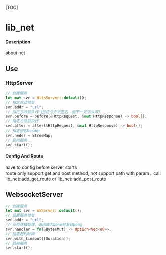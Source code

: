 [TOC]
# lib_net

#### Description
about net


## Use  

### HttpServer  

```rust
// 创建服务
let mut svr = HttpServer::default();
// 指定启动地址
svr.addr = "url";
// 指定方法前执行（是这个方法签名，但不一定这么写）
svr.before = before(&HttpRequest, &mut HttpResponse) -> bool{};
// 指定方法后执行
svr.after = after(&HttpRequest, &mut HttpResponse) -> bool{};
// 指定回包header
svr.heder = BtreeMap;
// 启动服务
svr.start();
```
#### Config And Route  
have to config before server starts  
route only support get and post method, not support path with param，call lib_net::add_get_route or lib_net::add_post_route  


## WebsocketServer  
```rust
// 创建服务
let mut svr = WSServer::default();
// 设置服务地址
svr.addr = "url";
// 业务逻辑处理，返回值为None时发送pong
svr.handler = fn(&BytesMut) -> Option<Vec<u8>>;
// 指定超时时间
svr.with_timeout([Duration]);
// 启动服务
svr.start();
```
